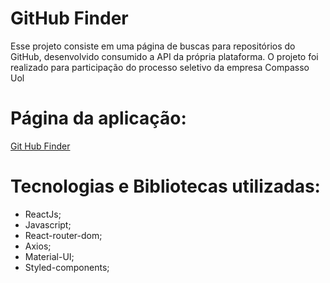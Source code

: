 # GitHub Finder


Esse projeto consiste em uma página de buscas para repositórios do GitHub, desenvolvido consumido a API da própria plataforma. O projeto foi realizado para participação do processo seletivo da empresa Compasso Uol

# Página da aplicação: 
<a href="https://git-uol-carlos.surge.sh/" target="_blank">Git Hub Finder</a>

# Tecnologias e Bibliotecas utilizadas:

<ul>
<li>ReactJs;</li>
<li>Javascript;</li>
<li>React-router-dom;</li>
<li>Axios;</li>
<li>Material-UI;</li>
<li>Styled-components;</li>
</ul>
